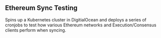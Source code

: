 ## Ethereum Sync Testing
Spins up a Kubernetes cluster in DigitialOcean and deploys a series of cronjobs to test how various Ethereum networks and Execution/Consensus clients perform when syncing. 
